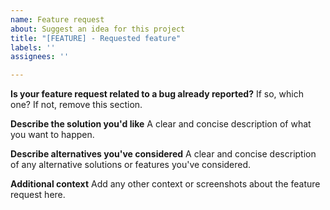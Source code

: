 ```yaml
---
name: Feature request
about: Suggest an idea for this project
title: "[FEATURE] - Requested feature"
labels: ''
assignees: ''

---
```


**Is your feature request related to a bug already reported?**
If so, which one? If not, remove this section.

**Describe the solution you'd like**
A clear and concise description of what you want to happen.

**Describe alternatives you've considered**
A clear and concise description of any alternative solutions or features you've considered.

**Additional context**
Add any other context or screenshots about the feature request here.
